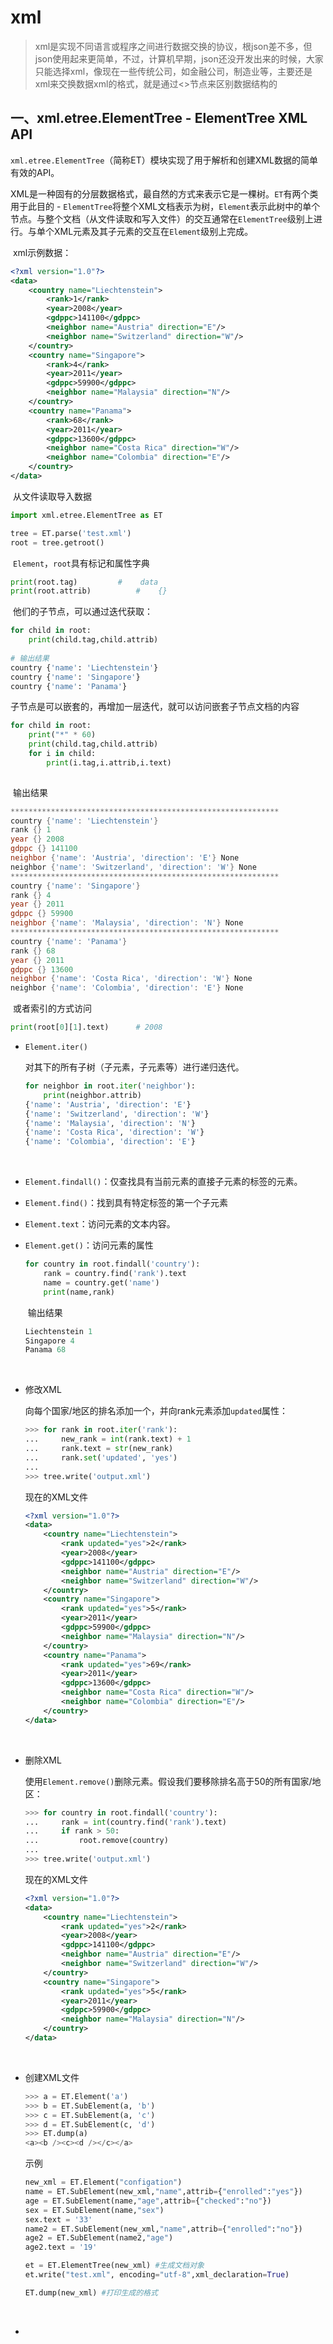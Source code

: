 # xml

> ​	xml是实现不同语言或程序之间进行数据交换的协议，根json差不多，但json使用起来更简单，不过，计算机早期，json还没开发出来的时候，大家只能选择xml，像现在一些传统公司，如金融公司，制造业等，主要还是xml来交换数据xml的格式，就是通过<>节点来区别数据结构的

## 一、xml.etree.ElementTree -  ElementTree XML API 

​	`xml.etree.ElementTree`（简称ET）模块实现了用于解析和创建XML数据的简单有效的API。

​	XML是一种固有的分层数据格式，最自然的方式来表示它是一棵树。`ET`有两个类用于此目的 -  `ElementTree`将整个XML文档表示为树，`Element`表示此树中的单个节点。与整个文档（从文件读取和写入文件）的交互通常在`ElementTree`级别上进行。与单个XML元素及其子元素的交互在`Element`级别上完成。

​	xml示例数据：

```xml
<?xml version="1.0"?>
<data>
    <country name="Liechtenstein">
        <rank>1</rank>
        <year>2008</year>
        <gdppc>141100</gdppc>
        <neighbor name="Austria" direction="E"/>
        <neighbor name="Switzerland" direction="W"/>
    </country>
    <country name="Singapore">
        <rank>4</rank>
        <year>2011</year>
        <gdppc>59900</gdppc>
        <neighbor name="Malaysia" direction="N"/>
    </country>
    <country name="Panama">
        <rank>68</rank>
        <year>2011</year>
        <gdppc>13600</gdppc>
        <neighbor name="Costa Rica" direction="W"/>
        <neighbor name="Colombia" direction="E"/>
    </country>
</data>
```

​	从文件读取导入数据

```python
import xml.etree.ElementTree as ET

tree = ET.parse('test.xml')
root = tree.getroot()
```

​	`Element`，`root`具有标记和属性字典

```python
print(root.tag)			#	 data
print(root.attrib)			#    {}
```

​	他们的子节点，可以通过迭代获取：

```python
for child in root:
    print(child.tag,child.attrib)
      
# 输出结果
country {'name': 'Liechtenstein'}
country {'name': 'Singapore'}
country {'name': 'Panama'}
```

​	子节点是可以嵌套的，再增加一层迭代，就可以访问嵌套子节点文档的内容

```python
for child in root:
    print("*" * 60)
    print(child.tag,child.attrib)
    for i in child:
        print(i.tag,i.attrib,i.text)
        
```

​	输出结果

```powershell
************************************************************
country {'name': 'Liechtenstein'}
rank {} 1
year {} 2008
gdppc {} 141100
neighbor {'name': 'Austria', 'direction': 'E'} None
neighbor {'name': 'Switzerland', 'direction': 'W'} None
************************************************************
country {'name': 'Singapore'}
rank {} 4
year {} 2011
gdppc {} 59900
neighbor {'name': 'Malaysia', 'direction': 'N'} None
************************************************************
country {'name': 'Panama'}
rank {} 68
year {} 2011
gdppc {} 13600
neighbor {'name': 'Costa Rica', 'direction': 'W'} None
neighbor {'name': 'Colombia', 'direction': 'E'} None
```

​	或者索引的方式访问

```python
print(root[0][1].text)		# 2008
```



* `Element.iter()`

  对其下的所有子树（子元素，子元素等）进行递归迭代。

  ```python
  for neighbor in root.iter('neighbor'):
      print(neighbor.attrib)
  {'name': 'Austria', 'direction': 'E'}
  {'name': 'Switzerland', 'direction': 'W'}
  {'name': 'Malaysia', 'direction': 'N'}
  {'name': 'Costa Rica', 'direction': 'W'}
  {'name': 'Colombia', 'direction': 'E'}
  ```

  ​

* `Element.findall()`：仅查找具有当前元素的直接子元素的标签的元素。

* `Element.find()`：找到具有特定标签的第一个子元素

* `Element.text`：访问元素的文本内容。

* `Element.get()`：访问元素的属性

  ```python
  for country in root.findall('country'):
      rank = country.find('rank').text
      name = country.get('name')
      print(name,rank)
  ```

  ​	输出结果

  ```python
  Liechtenstein 1
  Singapore 4
  Panama 68
  ```

  ​

* 修改XML

  向每个国家/地区的排名添加一个，并向rank元素添加`updated`属性：

  ```python
  >>> for rank in root.iter('rank'):
  ...     new_rank = int(rank.text) + 1
  ...     rank.text = str(new_rank)
  ...     rank.set('updated', 'yes')
  ...
  >>> tree.write('output.xml')
  ```

  现在的XML文件

  ```xml
  <?xml version="1.0"?>
  <data>
      <country name="Liechtenstein">
          <rank updated="yes">2</rank>
          <year>2008</year>
          <gdppc>141100</gdppc>
          <neighbor name="Austria" direction="E"/>
          <neighbor name="Switzerland" direction="W"/>
      </country>
      <country name="Singapore">
          <rank updated="yes">5</rank>
          <year>2011</year>
          <gdppc>59900</gdppc>
          <neighbor name="Malaysia" direction="N"/>
      </country>
      <country name="Panama">
          <rank updated="yes">69</rank>
          <year>2011</year>
          <gdppc>13600</gdppc>
          <neighbor name="Costa Rica" direction="W"/>
          <neighbor name="Colombia" direction="E"/>
      </country>
  </data>
  ```

  ​

* 删除XML

  使用`Element.remove()`删除元素。假设我们要移除排名高于50的所有国家/地区：

  ```python
  >>> for country in root.findall('country'):
  ...     rank = int(country.find('rank').text)
  ...     if rank > 50:
  ...         root.remove(country)
  ...
  >>> tree.write('output.xml')
  ```

  现在的XML文件

  ```xml
  <?xml version="1.0"?>
  <data>
      <country name="Liechtenstein">
          <rank updated="yes">2</rank>
          <year>2008</year>
          <gdppc>141100</gdppc>
          <neighbor name="Austria" direction="E"/>
          <neighbor name="Switzerland" direction="W"/>
      </country>
      <country name="Singapore">
          <rank updated="yes">5</rank>
          <year>2011</year>
          <gdppc>59900</gdppc>
          <neighbor name="Malaysia" direction="N"/>
      </country>
  </data>
  ```

  ​

* 创建XML文件

  ```python
  >>> a = ET.Element('a')
  >>> b = ET.SubElement(a, 'b')
  >>> c = ET.SubElement(a, 'c')
  >>> d = ET.SubElement(c, 'd')
  >>> ET.dump(a)
  <a><b /><c><d /></c></a>
  ```

  示例

  ```python
  new_xml = ET.Element("configation")
  name = ET.SubElement(new_xml,"name",attrib={"enrolled":"yes"})
  age = ET.SubElement(name,"age",attrib={"checked":"no"})
  sex = ET.SubElement(name,"sex")
  sex.text = '33'
  name2 = ET.SubElement(new_xml,"name",attrib={"enrolled":"no"})
  age2 = ET.SubElement(name2,"age")
  age2.text = '19'

  et = ET.ElementTree(new_xml) #生成文档对象
  et.write("test.xml", encoding="utf-8",xml_declaration=True)

  ET.dump(new_xml) #打印生成的格式

  ```

  ​

* ​

  ​